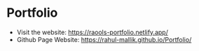 # Portfolio
- Visit the website: https://raools-portfolio.netlify.app/
- Github Page Website: https://rahul-mallik.github.io/Portfolio/

